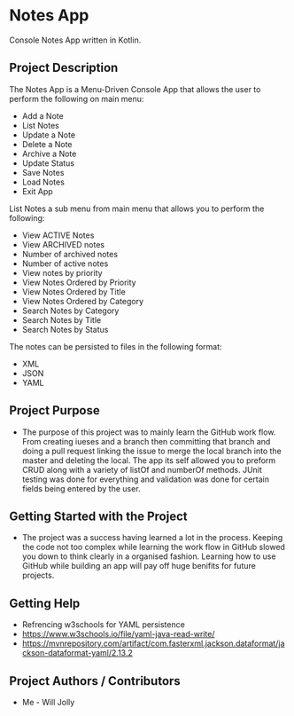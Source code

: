 # Notes App

Console Notes App written in Kotlin.

## Project Description

The Notes App is a Menu-Driven Console App that allows the user to perform the following on main menu:

 -   Add a Note
 -   List Notes
 -   Update a Note
 -   Delete a Note
 -   Archive a Note
 -   Update Status
 -   Save Notes
 -   Load Notes
 -   Exit App

List Notes a sub menu from main menu that allows you to perform the following:

 -   View ACTIVE Notes         
 -   View ARCHIVED notes   
 -   Number of archived notes 
 -   Number of active notes
 -   View notes by priority
 -   View Notes Ordered by Priority
 -   View Notes Ordered by Title   
 -   View Notes Ordered by Category 
 -   Search Notes by Category
 -   Search Notes by Title   
 -   Search Notes by Status

The notes can be persisted to files in the following format:

 -   XML
 -   JSON
 -   YAML

## Project Purpose

- The purpose of this project was to mainly learn the GitHub work flow. From creating iueses and a branch then committing that branch and doing a pull request linking the issue to merge the local branch into the master and deleting the local. The app its self allowed you to preform CRUD along with a variety of listOf and numberOf methods. JUnit testing was done for everything and validation was done for certain fields being entered by the user.


## Getting Started with the Project

- The project was a success having learned a lot in the process. Keeping the code not too complex while learning the work flow in GitHub slowed you down to think clearly in a organised fashion. Learning how to use GitHub while building an app will pay off huge benifits for future projects. 

## Getting Help

- Refrencing w3schools for YAML persistence 
- https://www.w3schools.io/file/yaml-java-read-write/
- https://mvnrepository.com/artifact/com.fasterxml.jackson.dataformat/jackson-dataformat-yaml/2.13.2

## Project Authors / Contributors

- Me - Will Jolly

